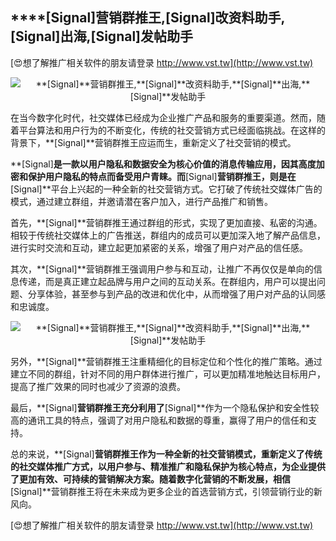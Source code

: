 ## ****[Signal]**营销群推王,**[Signal]**改资料助手,**[Signal]**出海,**[Signal]**发帖助手**

[😍想了解推广相关软件的朋友请登录 http://www.vst.tw](http://www.vst.tw)

 <center><img src="https://vst.tw/MP4/tuiguang/png/2.png" alt="**[Signal]**营销群推王,**[Signal]**改资料助手,**[Signal]**出海,**[Signal]**发帖助手"></center>

在当今数字化时代，社交媒体已经成为企业推广产品和服务的重要渠道。然而，随着平台算法和用户行为的不断变化，传统的社交营销方式已经面临挑战。在这样的背景下，**[Signal]**营销群推王应运而生，重新定义了社交营销的模式。

**[Signal]**是一款以用户隐私和数据安全为核心价值的消息传输应用，因其高度加密和保护用户隐私的特点而备受用户青睐。而**[Signal]**营销群推王，则是在**[Signal]**平台上兴起的一种全新的社交营销方式。它打破了传统社交媒体广告的模式，通过建立群组，并邀请潜在客户加入，进行产品推广和销售。

首先，**[Signal]**营销群推王通过群组的形式，实现了更加直接、私密的沟通。相较于传统社交媒体上的广告推送，群组内的成员可以更加深入地了解产品信息，进行实时交流和互动，建立起更加紧密的关系，增强了用户对产品的信任感。

其次，**[Signal]**营销群推王强调用户参与和互动，让推广不再仅仅是单向的信息传递，而是真正建立起品牌与用户之间的互动关系。在群组内，用户可以提出问题、分享体验，甚至参与到产品的改进和优化中，从而增强了用户对产品的认同感和忠诚度。

 <center><img src="https://vst.tw/MP4/tuiguang/png/7.png" alt="**[Signal]**营销群推王,**[Signal]**改资料助手,**[Signal]**出海,**[Signal]**发帖助手"></center>

另外，**[Signal]**营销群推王注重精细化的目标定位和个性化的推广策略。通过建立不同的群组，针对不同的用户群体进行推广，可以更加精准地触达目标用户，提高了推广效果的同时也减少了资源的浪费。

最后，**[Signal]**营销群推王充分利用了**[Signal]**作为一个隐私保护和安全性较高的通讯工具的特点，强调了对用户隐私和数据的尊重，赢得了用户的信任和支持。

总的来说，**[Signal]**营销群推王作为一种全新的社交营销模式，重新定义了传统的社交媒体推广方式，以用户参与、精准推广和隐私保护为核心特点，为企业提供了更加有效、可持续的营销解决方案。随着数字化营销的不断发展，相信**[Signal]**营销群推王将在未来成为更多企业的首选营销方式，引领营销行业的新风向。

[😍想了解推广相关软件的朋友请登录 http://www.vst.tw](http://www.vst.tw)



